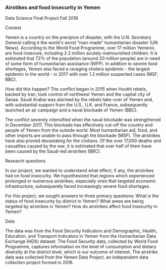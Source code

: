 ### Airstikes and food insecurity in Yemen
Data Science Final Project
Fall 2018

Context

Yemen is a country on the precipice of disaster, with the U.N. Secretary General calling it the world's worst “man-made” humanitarian disaster (UN News). According to the World Food Programme, over 17 million Yemenis are food-insecure, including 2.2 million acutely malnourished children. It is estimated that 72% of the population (around 20 million people) are in need of some form of humanitarian assistance (WFP). In addition to severe food shortages, Yemen also faced a ravaging cholera epidemic - the largest epidemic in the world - in 2017 with over 1.2 million suspected cases (MSF, BBC). 

How did this happen? The conflict began in 2015 when Houthi rebels, backed by Iran, took control of northwest Yemen and the capital city of Sanaa. Saudi Arabia was alarmed by the rebels take-over of Yemen and, with substantial support from the U.S., U.K. and France, subsequently launched an air campaign and a naval blockade of Yemen (BBC). 

The conflict severely intensified when the naval blockade was strengthened in December 2017. This blockade has effectively cut-off the country and people of Yemen from the outside world. Most humanitarian aid, food, and other imports are unable to pass through the blockade (MSF). The airstrikes have also proved devastating for the civilians. Of the over 17,000 deaths and casualties caused by the war, it is estimated that over half of them have been caused by the Saudi-led airstrikes (BBC). 

Research questions

In our project, we wanted to understand what effect, if any, the airstrikes had on food insecurity. We hypothesized that regions which experienced prolonged or numerous airstrikes, especially ones that targeted economic infrastructure, subsequently faced increasingly severe food shortages. 

For this project, we sought answers to three primary questions: 
What is the status of food insecurity by district in Yemen? 
What areas are being targeted by airstrikes in Yemen? 
How do airstrikes affect food insecurity in Yemen?

Data

The data was from the Food Security Indicators and Demographic, Health, Education, and Transport Indicators in Yemen from the Humanitarian Data Exchange (HDX) dataset. The Food Security data, collected by World Food Programme, captures information on the level of consumption and dietary diversity at the district level, which is our outcome of interest. The airstrike data was collected from the Yemen Data Project, an independent data collection project formed in 2016.
